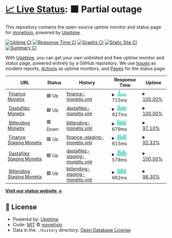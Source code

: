 # [📈 Live Status](https://monetixio.github.io/upptime): <!--live status--> **🟧 Partial outage**

This repository contains the open-source uptime monitor and status page for [monetixio](https://monetixio.github.io/upptime), powered by [Upptime](https://github.com/upptime/upptime).

[![Uptime CI](https://github.com/monetixio/upptime/workflows/Uptime%20CI/badge.svg)](https://github.com/monetixio/upptime/actions?query=workflow%3A%22Uptime+CI%22)
[![Response Time CI](https://github.com/monetixio/upptime/workflows/Response%20Time%20CI/badge.svg)](https://github.com/monetixio/upptime/actions?query=workflow%3A%22Response+Time+CI%22)
[![Graphs CI](https://github.com/monetixio/upptime/workflows/Graphs%20CI/badge.svg)](https://github.com/monetixio/upptime/actions?query=workflow%3A%22Graphs+CI%22)
[![Static Site CI](https://github.com/monetixio/upptime/workflows/Static%20Site%20CI/badge.svg)](https://github.com/monetixio/upptime/actions?query=workflow%3A%22Static+Site+CI%22)
[![Summary CI](https://github.com/monetixio/upptime/workflows/Summary%20CI/badge.svg)](https://github.com/monetixio/upptime/actions?query=workflow%3A%22Summary+CI%22)

With [Upptime](https://upptime.js.org), you can get your own unlimited and free uptime monitor and status page, powered entirely by a GitHub repository. We use [Issues](https://github.com/monetixio/upptime/issues) as incident reports, [Actions](https://github.com/monetixio/upptime/actions) as uptime monitors, and [Pages](https://monetixio.github.io/upptime) for the status page.

<!--start: status pages-->
<!-- This summary is generated by Upptime (https://github.com/upptime/upptime) -->
<!-- Do not edit this manually, your changes will be overwritten -->
<!-- prettier-ignore -->
| URL | Status | History | Response Time | Uptime |
| --- | ------ | ------- | ------------- | ------ |
| <img alt="" src="https://favicons.githubusercontent.com/api.finance.monetix.io" height="13"> [Finance Monetix](https://api.finance.monetix.io/health) | 🟩 Up | [finance-monetix.yml](https://github.com/monetixio/upptime/commits/HEAD/history/finance-monetix.yml) | <details><summary><img alt="Response time graph" src="./graphs/finance-monetix/response-time-week.png" height="20"> 715ms</summary><br><a href="https://monetixio.github.io/upptime/history/finance-monetix"><img alt="Response time 609" src="https://img.shields.io/endpoint?url=https%3A%2F%2Fraw.githubusercontent.com%2Fmonetixio%2Fupptime%2FHEAD%2Fapi%2Ffinance-monetix%2Fresponse-time.json"></a><br><a href="https://monetixio.github.io/upptime/history/finance-monetix"><img alt="24-hour response time 707" src="https://img.shields.io/endpoint?url=https%3A%2F%2Fraw.githubusercontent.com%2Fmonetixio%2Fupptime%2FHEAD%2Fapi%2Ffinance-monetix%2Fresponse-time-day.json"></a><br><a href="https://monetixio.github.io/upptime/history/finance-monetix"><img alt="7-day response time 715" src="https://img.shields.io/endpoint?url=https%3A%2F%2Fraw.githubusercontent.com%2Fmonetixio%2Fupptime%2FHEAD%2Fapi%2Ffinance-monetix%2Fresponse-time-week.json"></a><br><a href="https://monetixio.github.io/upptime/history/finance-monetix"><img alt="30-day response time 618" src="https://img.shields.io/endpoint?url=https%3A%2F%2Fraw.githubusercontent.com%2Fmonetixio%2Fupptime%2FHEAD%2Fapi%2Ffinance-monetix%2Fresponse-time-month.json"></a><br><a href="https://monetixio.github.io/upptime/history/finance-monetix"><img alt="1-year response time 609" src="https://img.shields.io/endpoint?url=https%3A%2F%2Fraw.githubusercontent.com%2Fmonetixio%2Fupptime%2FHEAD%2Fapi%2Ffinance-monetix%2Fresponse-time-year.json"></a></details> | <details><summary><a href="https://monetixio.github.io/upptime/history/finance-monetix">100.00%</a></summary><a href="https://monetixio.github.io/upptime/history/finance-monetix"><img alt="All-time uptime 100.00%" src="https://img.shields.io/endpoint?url=https%3A%2F%2Fraw.githubusercontent.com%2Fmonetixio%2Fupptime%2FHEAD%2Fapi%2Ffinance-monetix%2Fuptime.json"></a><br><a href="https://monetixio.github.io/upptime/history/finance-monetix"><img alt="24-hour uptime 100.00%" src="https://img.shields.io/endpoint?url=https%3A%2F%2Fraw.githubusercontent.com%2Fmonetixio%2Fupptime%2FHEAD%2Fapi%2Ffinance-monetix%2Fuptime-day.json"></a><br><a href="https://monetixio.github.io/upptime/history/finance-monetix"><img alt="7-day uptime 100.00%" src="https://img.shields.io/endpoint?url=https%3A%2F%2Fraw.githubusercontent.com%2Fmonetixio%2Fupptime%2FHEAD%2Fapi%2Ffinance-monetix%2Fuptime-week.json"></a><br><a href="https://monetixio.github.io/upptime/history/finance-monetix"><img alt="30-day uptime 100.00%" src="https://img.shields.io/endpoint?url=https%3A%2F%2Fraw.githubusercontent.com%2Fmonetixio%2Fupptime%2FHEAD%2Fapi%2Ffinance-monetix%2Fuptime-month.json"></a><br><a href="https://monetixio.github.io/upptime/history/finance-monetix"><img alt="1-year uptime 100.00%" src="https://img.shields.io/endpoint?url=https%3A%2F%2Fraw.githubusercontent.com%2Fmonetixio%2Fupptime%2FHEAD%2Fapi%2Ffinance-monetix%2Fuptime-year.json"></a></details>
| <img alt="" src="https://favicons.githubusercontent.com/api.room.monetix.io" height="13"> [Dastafilez Monetix](https://api.room.monetix.io/health) | 🟩 Up | [dastafilez-monetix.yml](https://github.com/monetixio/upptime/commits/HEAD/history/dastafilez-monetix.yml) | <details><summary><img alt="Response time graph" src="./graphs/dastafilez-monetix/response-time-week.png" height="20"> 627ms</summary><br><a href="https://monetixio.github.io/upptime/history/dastafilez-monetix"><img alt="Response time 584" src="https://img.shields.io/endpoint?url=https%3A%2F%2Fraw.githubusercontent.com%2Fmonetixio%2Fupptime%2FHEAD%2Fapi%2Fdastafilez-monetix%2Fresponse-time.json"></a><br><a href="https://monetixio.github.io/upptime/history/dastafilez-monetix"><img alt="24-hour response time 692" src="https://img.shields.io/endpoint?url=https%3A%2F%2Fraw.githubusercontent.com%2Fmonetixio%2Fupptime%2FHEAD%2Fapi%2Fdastafilez-monetix%2Fresponse-time-day.json"></a><br><a href="https://monetixio.github.io/upptime/history/dastafilez-monetix"><img alt="7-day response time 627" src="https://img.shields.io/endpoint?url=https%3A%2F%2Fraw.githubusercontent.com%2Fmonetixio%2Fupptime%2FHEAD%2Fapi%2Fdastafilez-monetix%2Fresponse-time-week.json"></a><br><a href="https://monetixio.github.io/upptime/history/dastafilez-monetix"><img alt="30-day response time 595" src="https://img.shields.io/endpoint?url=https%3A%2F%2Fraw.githubusercontent.com%2Fmonetixio%2Fupptime%2FHEAD%2Fapi%2Fdastafilez-monetix%2Fresponse-time-month.json"></a><br><a href="https://monetixio.github.io/upptime/history/dastafilez-monetix"><img alt="1-year response time 584" src="https://img.shields.io/endpoint?url=https%3A%2F%2Fraw.githubusercontent.com%2Fmonetixio%2Fupptime%2FHEAD%2Fapi%2Fdastafilez-monetix%2Fresponse-time-year.json"></a></details> | <details><summary><a href="https://monetixio.github.io/upptime/history/dastafilez-monetix">100.00%</a></summary><a href="https://monetixio.github.io/upptime/history/dastafilez-monetix"><img alt="All-time uptime 100.00%" src="https://img.shields.io/endpoint?url=https%3A%2F%2Fraw.githubusercontent.com%2Fmonetixio%2Fupptime%2FHEAD%2Fapi%2Fdastafilez-monetix%2Fuptime.json"></a><br><a href="https://monetixio.github.io/upptime/history/dastafilez-monetix"><img alt="24-hour uptime 100.00%" src="https://img.shields.io/endpoint?url=https%3A%2F%2Fraw.githubusercontent.com%2Fmonetixio%2Fupptime%2FHEAD%2Fapi%2Fdastafilez-monetix%2Fuptime-day.json"></a><br><a href="https://monetixio.github.io/upptime/history/dastafilez-monetix"><img alt="7-day uptime 100.00%" src="https://img.shields.io/endpoint?url=https%3A%2F%2Fraw.githubusercontent.com%2Fmonetixio%2Fupptime%2FHEAD%2Fapi%2Fdastafilez-monetix%2Fuptime-week.json"></a><br><a href="https://monetixio.github.io/upptime/history/dastafilez-monetix"><img alt="30-day uptime 100.00%" src="https://img.shields.io/endpoint?url=https%3A%2F%2Fraw.githubusercontent.com%2Fmonetixio%2Fupptime%2FHEAD%2Fapi%2Fdastafilez-monetix%2Fuptime-month.json"></a><br><a href="https://monetixio.github.io/upptime/history/dastafilez-monetix"><img alt="1-year uptime 100.00%" src="https://img.shields.io/endpoint?url=https%3A%2F%2Fraw.githubusercontent.com%2Fmonetixio%2Fupptime%2FHEAD%2Fapi%2Fdastafilez-monetix%2Fuptime-year.json"></a></details>
| <img alt="" src="https://favicons.githubusercontent.com/api.bitlending.monetix.io" height="13"> [Bitlending Monetix](https://api.bitlending.monetix.io/health) | 🟥 Down | [bitlending-monetix.yml](https://github.com/monetixio/upptime/commits/HEAD/history/bitlending-monetix.yml) | <details><summary><img alt="Response time graph" src="./graphs/bitlending-monetix/response-time-week.png" height="20"> 679ms</summary><br><a href="https://monetixio.github.io/upptime/history/bitlending-monetix"><img alt="Response time 563" src="https://img.shields.io/endpoint?url=https%3A%2F%2Fraw.githubusercontent.com%2Fmonetixio%2Fupptime%2FHEAD%2Fapi%2Fbitlending-monetix%2Fresponse-time.json"></a><br><a href="https://monetixio.github.io/upptime/history/bitlending-monetix"><img alt="24-hour response time 699" src="https://img.shields.io/endpoint?url=https%3A%2F%2Fraw.githubusercontent.com%2Fmonetixio%2Fupptime%2FHEAD%2Fapi%2Fbitlending-monetix%2Fresponse-time-day.json"></a><br><a href="https://monetixio.github.io/upptime/history/bitlending-monetix"><img alt="7-day response time 679" src="https://img.shields.io/endpoint?url=https%3A%2F%2Fraw.githubusercontent.com%2Fmonetixio%2Fupptime%2FHEAD%2Fapi%2Fbitlending-monetix%2Fresponse-time-week.json"></a><br><a href="https://monetixio.github.io/upptime/history/bitlending-monetix"><img alt="30-day response time 631" src="https://img.shields.io/endpoint?url=https%3A%2F%2Fraw.githubusercontent.com%2Fmonetixio%2Fupptime%2FHEAD%2Fapi%2Fbitlending-monetix%2Fresponse-time-month.json"></a><br><a href="https://monetixio.github.io/upptime/history/bitlending-monetix"><img alt="1-year response time 563" src="https://img.shields.io/endpoint?url=https%3A%2F%2Fraw.githubusercontent.com%2Fmonetixio%2Fupptime%2FHEAD%2Fapi%2Fbitlending-monetix%2Fresponse-time-year.json"></a></details> | <details><summary><a href="https://monetixio.github.io/upptime/history/bitlending-monetix">97.10%</a></summary><a href="https://monetixio.github.io/upptime/history/bitlending-monetix"><img alt="All-time uptime 99.84%" src="https://img.shields.io/endpoint?url=https%3A%2F%2Fraw.githubusercontent.com%2Fmonetixio%2Fupptime%2FHEAD%2Fapi%2Fbitlending-monetix%2Fuptime.json"></a><br><a href="https://monetixio.github.io/upptime/history/bitlending-monetix"><img alt="24-hour uptime 79.73%" src="https://img.shields.io/endpoint?url=https%3A%2F%2Fraw.githubusercontent.com%2Fmonetixio%2Fupptime%2FHEAD%2Fapi%2Fbitlending-monetix%2Fuptime-day.json"></a><br><a href="https://monetixio.github.io/upptime/history/bitlending-monetix"><img alt="7-day uptime 97.10%" src="https://img.shields.io/endpoint?url=https%3A%2F%2Fraw.githubusercontent.com%2Fmonetixio%2Fupptime%2FHEAD%2Fapi%2Fbitlending-monetix%2Fuptime-week.json"></a><br><a href="https://monetixio.github.io/upptime/history/bitlending-monetix"><img alt="30-day uptime 99.33%" src="https://img.shields.io/endpoint?url=https%3A%2F%2Fraw.githubusercontent.com%2Fmonetixio%2Fupptime%2FHEAD%2Fapi%2Fbitlending-monetix%2Fuptime-month.json"></a><br><a href="https://monetixio.github.io/upptime/history/bitlending-monetix"><img alt="1-year uptime 99.84%" src="https://img.shields.io/endpoint?url=https%3A%2F%2Fraw.githubusercontent.com%2Fmonetixio%2Fupptime%2FHEAD%2Fapi%2Fbitlending-monetix%2Fuptime-year.json"></a></details>
| <img alt="" src="https://favicons.githubusercontent.com/api.finance-staging.monetix.io" height="13"> [Finance Staging Monetix](https://api.finance-staging.monetix.io/health) | 🟩 Up | [finance-staging-monetix.yml](https://github.com/monetixio/upptime/commits/HEAD/history/finance-staging-monetix.yml) | <details><summary><img alt="Response time graph" src="./graphs/finance-staging-monetix/response-time-week.png" height="20"> 615ms</summary><br><a href="https://monetixio.github.io/upptime/history/finance-staging-monetix"><img alt="Response time 571" src="https://img.shields.io/endpoint?url=https%3A%2F%2Fraw.githubusercontent.com%2Fmonetixio%2Fupptime%2FHEAD%2Fapi%2Ffinance-staging-monetix%2Fresponse-time.json"></a><br><a href="https://monetixio.github.io/upptime/history/finance-staging-monetix"><img alt="24-hour response time 708" src="https://img.shields.io/endpoint?url=https%3A%2F%2Fraw.githubusercontent.com%2Fmonetixio%2Fupptime%2FHEAD%2Fapi%2Ffinance-staging-monetix%2Fresponse-time-day.json"></a><br><a href="https://monetixio.github.io/upptime/history/finance-staging-monetix"><img alt="7-day response time 615" src="https://img.shields.io/endpoint?url=https%3A%2F%2Fraw.githubusercontent.com%2Fmonetixio%2Fupptime%2FHEAD%2Fapi%2Ffinance-staging-monetix%2Fresponse-time-week.json"></a><br><a href="https://monetixio.github.io/upptime/history/finance-staging-monetix"><img alt="30-day response time 581" src="https://img.shields.io/endpoint?url=https%3A%2F%2Fraw.githubusercontent.com%2Fmonetixio%2Fupptime%2FHEAD%2Fapi%2Ffinance-staging-monetix%2Fresponse-time-month.json"></a><br><a href="https://monetixio.github.io/upptime/history/finance-staging-monetix"><img alt="1-year response time 571" src="https://img.shields.io/endpoint?url=https%3A%2F%2Fraw.githubusercontent.com%2Fmonetixio%2Fupptime%2FHEAD%2Fapi%2Ffinance-staging-monetix%2Fresponse-time-year.json"></a></details> | <details><summary><a href="https://monetixio.github.io/upptime/history/finance-staging-monetix">92.33%</a></summary><a href="https://monetixio.github.io/upptime/history/finance-staging-monetix"><img alt="All-time uptime 98.32%" src="https://img.shields.io/endpoint?url=https%3A%2F%2Fraw.githubusercontent.com%2Fmonetixio%2Fupptime%2FHEAD%2Fapi%2Ffinance-staging-monetix%2Fuptime.json"></a><br><a href="https://monetixio.github.io/upptime/history/finance-staging-monetix"><img alt="24-hour uptime 100.00%" src="https://img.shields.io/endpoint?url=https%3A%2F%2Fraw.githubusercontent.com%2Fmonetixio%2Fupptime%2FHEAD%2Fapi%2Ffinance-staging-monetix%2Fuptime-day.json"></a><br><a href="https://monetixio.github.io/upptime/history/finance-staging-monetix"><img alt="7-day uptime 92.33%" src="https://img.shields.io/endpoint?url=https%3A%2F%2Fraw.githubusercontent.com%2Fmonetixio%2Fupptime%2FHEAD%2Fapi%2Ffinance-staging-monetix%2Fuptime-week.json"></a><br><a href="https://monetixio.github.io/upptime/history/finance-staging-monetix"><img alt="30-day uptime 88.07%" src="https://img.shields.io/endpoint?url=https%3A%2F%2Fraw.githubusercontent.com%2Fmonetixio%2Fupptime%2FHEAD%2Fapi%2Ffinance-staging-monetix%2Fuptime-month.json"></a><br><a href="https://monetixio.github.io/upptime/history/finance-staging-monetix"><img alt="1-year uptime 98.32%" src="https://img.shields.io/endpoint?url=https%3A%2F%2Fraw.githubusercontent.com%2Fmonetixio%2Fupptime%2FHEAD%2Fapi%2Ffinance-staging-monetix%2Fuptime-year.json"></a></details>
| <img alt="" src="https://favicons.githubusercontent.com/api.room-staging.monetix.io" height="13"> [Dastafilez Staging Monetix](https://api.room-staging.monetix.io/health) | 🟩 Up | [dastafilez-staging-monetix.yml](https://github.com/monetixio/upptime/commits/HEAD/history/dastafilez-staging-monetix.yml) | <details><summary><img alt="Response time graph" src="./graphs/dastafilez-staging-monetix/response-time-week.png" height="20"> 578ms</summary><br><a href="https://monetixio.github.io/upptime/history/dastafilez-staging-monetix"><img alt="Response time 568" src="https://img.shields.io/endpoint?url=https%3A%2F%2Fraw.githubusercontent.com%2Fmonetixio%2Fupptime%2FHEAD%2Fapi%2Fdastafilez-staging-monetix%2Fresponse-time.json"></a><br><a href="https://monetixio.github.io/upptime/history/dastafilez-staging-monetix"><img alt="24-hour response time 589" src="https://img.shields.io/endpoint?url=https%3A%2F%2Fraw.githubusercontent.com%2Fmonetixio%2Fupptime%2FHEAD%2Fapi%2Fdastafilez-staging-monetix%2Fresponse-time-day.json"></a><br><a href="https://monetixio.github.io/upptime/history/dastafilez-staging-monetix"><img alt="7-day response time 578" src="https://img.shields.io/endpoint?url=https%3A%2F%2Fraw.githubusercontent.com%2Fmonetixio%2Fupptime%2FHEAD%2Fapi%2Fdastafilez-staging-monetix%2Fresponse-time-week.json"></a><br><a href="https://monetixio.github.io/upptime/history/dastafilez-staging-monetix"><img alt="30-day response time 556" src="https://img.shields.io/endpoint?url=https%3A%2F%2Fraw.githubusercontent.com%2Fmonetixio%2Fupptime%2FHEAD%2Fapi%2Fdastafilez-staging-monetix%2Fresponse-time-month.json"></a><br><a href="https://monetixio.github.io/upptime/history/dastafilez-staging-monetix"><img alt="1-year response time 568" src="https://img.shields.io/endpoint?url=https%3A%2F%2Fraw.githubusercontent.com%2Fmonetixio%2Fupptime%2FHEAD%2Fapi%2Fdastafilez-staging-monetix%2Fresponse-time-year.json"></a></details> | <details><summary><a href="https://monetixio.github.io/upptime/history/dastafilez-staging-monetix">100.00%</a></summary><a href="https://monetixio.github.io/upptime/history/dastafilez-staging-monetix"><img alt="All-time uptime 100.00%" src="https://img.shields.io/endpoint?url=https%3A%2F%2Fraw.githubusercontent.com%2Fmonetixio%2Fupptime%2FHEAD%2Fapi%2Fdastafilez-staging-monetix%2Fuptime.json"></a><br><a href="https://monetixio.github.io/upptime/history/dastafilez-staging-monetix"><img alt="24-hour uptime 100.00%" src="https://img.shields.io/endpoint?url=https%3A%2F%2Fraw.githubusercontent.com%2Fmonetixio%2Fupptime%2FHEAD%2Fapi%2Fdastafilez-staging-monetix%2Fuptime-day.json"></a><br><a href="https://monetixio.github.io/upptime/history/dastafilez-staging-monetix"><img alt="7-day uptime 100.00%" src="https://img.shields.io/endpoint?url=https%3A%2F%2Fraw.githubusercontent.com%2Fmonetixio%2Fupptime%2FHEAD%2Fapi%2Fdastafilez-staging-monetix%2Fuptime-week.json"></a><br><a href="https://monetixio.github.io/upptime/history/dastafilez-staging-monetix"><img alt="30-day uptime 100.00%" src="https://img.shields.io/endpoint?url=https%3A%2F%2Fraw.githubusercontent.com%2Fmonetixio%2Fupptime%2FHEAD%2Fapi%2Fdastafilez-staging-monetix%2Fuptime-month.json"></a><br><a href="https://monetixio.github.io/upptime/history/dastafilez-staging-monetix"><img alt="1-year uptime 100.00%" src="https://img.shields.io/endpoint?url=https%3A%2F%2Fraw.githubusercontent.com%2Fmonetixio%2Fupptime%2FHEAD%2Fapi%2Fdastafilez-staging-monetix%2Fuptime-year.json"></a></details>
| <img alt="" src="https://favicons.githubusercontent.com/api.bitlending-staging.monetix.io" height="13"> [Bitlending Staging Monetix](https://api.bitlending-staging.monetix.io/health) | 🟩 Up | [bitlending-staging-monetix.yml](https://github.com/monetixio/upptime/commits/HEAD/history/bitlending-staging-monetix.yml) | <details><summary><img alt="Response time graph" src="./graphs/bitlending-staging-monetix/response-time-week.png" height="20"> 662ms</summary><br><a href="https://monetixio.github.io/upptime/history/bitlending-staging-monetix"><img alt="Response time 541" src="https://img.shields.io/endpoint?url=https%3A%2F%2Fraw.githubusercontent.com%2Fmonetixio%2Fupptime%2FHEAD%2Fapi%2Fbitlending-staging-monetix%2Fresponse-time.json"></a><br><a href="https://monetixio.github.io/upptime/history/bitlending-staging-monetix"><img alt="24-hour response time 695" src="https://img.shields.io/endpoint?url=https%3A%2F%2Fraw.githubusercontent.com%2Fmonetixio%2Fupptime%2FHEAD%2Fapi%2Fbitlending-staging-monetix%2Fresponse-time-day.json"></a><br><a href="https://monetixio.github.io/upptime/history/bitlending-staging-monetix"><img alt="7-day response time 662" src="https://img.shields.io/endpoint?url=https%3A%2F%2Fraw.githubusercontent.com%2Fmonetixio%2Fupptime%2FHEAD%2Fapi%2Fbitlending-staging-monetix%2Fresponse-time-week.json"></a><br><a href="https://monetixio.github.io/upptime/history/bitlending-staging-monetix"><img alt="30-day response time 607" src="https://img.shields.io/endpoint?url=https%3A%2F%2Fraw.githubusercontent.com%2Fmonetixio%2Fupptime%2FHEAD%2Fapi%2Fbitlending-staging-monetix%2Fresponse-time-month.json"></a><br><a href="https://monetixio.github.io/upptime/history/bitlending-staging-monetix"><img alt="1-year response time 541" src="https://img.shields.io/endpoint?url=https%3A%2F%2Fraw.githubusercontent.com%2Fmonetixio%2Fupptime%2FHEAD%2Fapi%2Fbitlending-staging-monetix%2Fresponse-time-year.json"></a></details> | <details><summary><a href="https://monetixio.github.io/upptime/history/bitlending-staging-monetix">98.30%</a></summary><a href="https://monetixio.github.io/upptime/history/bitlending-staging-monetix"><img alt="All-time uptime 99.90%" src="https://img.shields.io/endpoint?url=https%3A%2F%2Fraw.githubusercontent.com%2Fmonetixio%2Fupptime%2FHEAD%2Fapi%2Fbitlending-staging-monetix%2Fuptime.json"></a><br><a href="https://monetixio.github.io/upptime/history/bitlending-staging-monetix"><img alt="24-hour uptime 88.09%" src="https://img.shields.io/endpoint?url=https%3A%2F%2Fraw.githubusercontent.com%2Fmonetixio%2Fupptime%2FHEAD%2Fapi%2Fbitlending-staging-monetix%2Fuptime-day.json"></a><br><a href="https://monetixio.github.io/upptime/history/bitlending-staging-monetix"><img alt="7-day uptime 98.30%" src="https://img.shields.io/endpoint?url=https%3A%2F%2Fraw.githubusercontent.com%2Fmonetixio%2Fupptime%2FHEAD%2Fapi%2Fbitlending-staging-monetix%2Fuptime-week.json"></a><br><a href="https://monetixio.github.io/upptime/history/bitlending-staging-monetix"><img alt="30-day uptime 99.61%" src="https://img.shields.io/endpoint?url=https%3A%2F%2Fraw.githubusercontent.com%2Fmonetixio%2Fupptime%2FHEAD%2Fapi%2Fbitlending-staging-monetix%2Fuptime-month.json"></a><br><a href="https://monetixio.github.io/upptime/history/bitlending-staging-monetix"><img alt="1-year uptime 99.90%" src="https://img.shields.io/endpoint?url=https%3A%2F%2Fraw.githubusercontent.com%2Fmonetixio%2Fupptime%2FHEAD%2Fapi%2Fbitlending-staging-monetix%2Fuptime-year.json"></a></details>

<!--end: status pages-->

[**Visit our status website →**](https://monetixio.github.io/upptime)

## 📄 License

- Powered by: [Upptime](https://github.com/upptime/upptime)
- Code: [MIT](./LICENSE) © [monetixio](https://monetixio.github.io/upptime)
- Data in the `./history` directory: [Open Database License](https://opendatacommons.org/licenses/odbl/1-0/)
